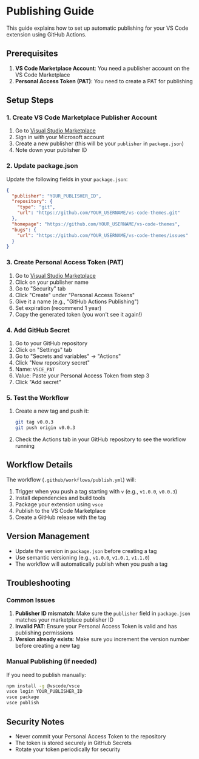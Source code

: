 # Publishing Guide

This guide explains how to set up automatic publishing for your VS Code extension using GitHub Actions.

## Prerequisites

1. **VS Code Marketplace Account**: You need a publisher account on the VS Code Marketplace
2. **Personal Access Token (PAT)**: You need to create a PAT for publishing

## Setup Steps

### 1. Create VS Code Marketplace Publisher Account

1. Go to [Visual Studio Marketplace](https://marketplace.visualstudio.com/manage)
2. Sign in with your Microsoft account
3. Create a new publisher (this will be your `publisher` in `package.json`)
4. Note down your publisher ID

### 2. Update package.json

Update the following fields in your `package.json`:

```json
{
  "publisher": "YOUR_PUBLISHER_ID",
  "repository": {
    "type": "git",
    "url": "https://github.com/YOUR_USERNAME/vs-code-themes.git"
  },
  "homepage": "https://github.com/YOUR_USERNAME/vs-code-themes",
  "bugs": {
    "url": "https://github.com/YOUR_USERNAME/vs-code-themes/issues"
  }
}
```

### 3. Create Personal Access Token (PAT)

1. Go to [Visual Studio Marketplace](https://marketplace.visualstudio.com/manage)
2. Click on your publisher name
3. Go to "Security" tab
4. Click "Create" under "Personal Access Tokens"
5. Give it a name (e.g., "GitHub Actions Publishing")
6. Set expiration (recommend 1 year)
7. Copy the generated token (you won't see it again!)

### 4. Add GitHub Secret

1. Go to your GitHub repository
2. Click on "Settings" tab
3. Go to "Secrets and variables" → "Actions"
4. Click "New repository secret"
5. Name: `VSCE_PAT`
6. Value: Paste your Personal Access Token from step 3
7. Click "Add secret"

### 5. Test the Workflow

1. Create a new tag and push it:
   ```bash
   git tag v0.0.3
   git push origin v0.0.3
   ```

2. Check the Actions tab in your GitHub repository to see the workflow running

## Workflow Details

The workflow (`.github/workflows/publish.yml`) will:

1. Trigger when you push a tag starting with `v` (e.g., `v1.0.0`, `v0.0.3`)
2. Install dependencies and build tools
3. Package your extension using `vsce`
4. Publish to the VS Code Marketplace
5. Create a GitHub release with the tag

## Version Management

- Update the version in `package.json` before creating a tag
- Use semantic versioning (e.g., `v1.0.0`, `v1.0.1`, `v1.1.0`)
- The workflow will automatically publish when you push a tag

## Troubleshooting

### Common Issues

1. **Publisher ID mismatch**: Make sure the `publisher` field in `package.json` matches your marketplace publisher ID
2. **Invalid PAT**: Ensure your Personal Access Token is valid and has publishing permissions
3. **Version already exists**: Make sure you increment the version number before creating a new tag

### Manual Publishing (if needed)

If you need to publish manually:

```bash
npm install -g @vscode/vsce
vsce login YOUR_PUBLISHER_ID
vsce package
vsce publish
```

## Security Notes

- Never commit your Personal Access Token to the repository
- The token is stored securely in GitHub Secrets
- Rotate your token periodically for security
